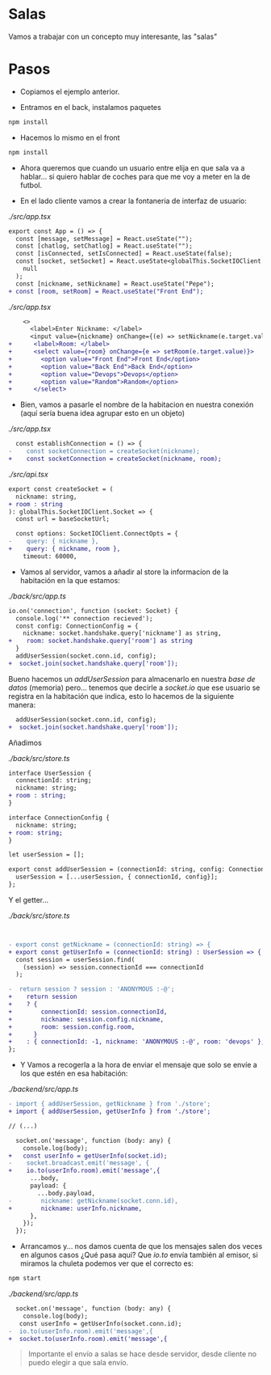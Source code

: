 # Salas

Vamos a trabajar con un concepto muy interesante, las "salas"

# Pasos

- Copiamos el ejemplo anterior.

- Entramos en el back, instalamos paquetes

```bash
npm install
```

- Hacemos lo mismo en el front

```bash
npm install
```

- Ahora queremos que cuando un usuario entre elija en que sala va a hablar... si quiero hablar de coches para que me voy a meter en la de futbol.

- En el lado cliente vamos a crear la fontaneria de interfaz de usuario:

_./src/app.tsx_

```diff
export const App = () => {
  const [message, setMessage] = React.useState("");
  const [chatlog, setChatlog] = React.useState("");
  const [isConnected, setIsConnected] = React.useState(false);
  const [socket, setSocket] = React.useState<globalThis.SocketIOClient.Socket>(
    null
  );
  const [nickname, setNickname] = React.useState("Pepe");
+ const [room, setRoom] = React.useState("Front End");
```

_./src/app.tsx_

```diff
    <>
      <label>Enter Nickname: </label>
      <input value={nickname} onChange={(e) => setNickname(e.target.value)} />
+      <label>Room: </label>
+      <select value={room} onChange={e => setRoom(e.target.value)}>
+        <option value="Front End">Front End</option>
+        <option value="Back End">Back End</option>
+        <option value="Devops">Devops</option>
+        <option value="Random">Random</option>
+      </select>
```

- Bien, vamos a pasarle el nombre de la habitacion en nuestra conexión (aquí sería buena idea agrupar esto en un objeto)

_./src/app.tsx_

```diff
  const establishConnection = () => {
-    const socketConnection = createSocket(nickname);
+    const socketConnection = createSocket(nickname, room);
```

_./src/api.tsx_

```diff
export const createSocket = (
  nickname: string,
+ room : string
): globalThis.SocketIOClient.Socket => {
  const url = baseSocketUrl;

  const options: SocketIOClient.ConnectOpts = {
-    query: { nickname },
+    query: { nickname, room },
    timeout: 60000,
```

- Vamos al servidor, vamos a añadir al store la informacíon de la habitación en la que estamos:

_./back/src/app.ts_

```diff
io.on('connection', function (socket: Socket) {
  console.log('** connection recieved');
  const config: ConnectionConfig = {
    nickname: socket.handshake.query['nickname'] as string,
+    room: socket.handshake.query['room'] as string
  }
  addUserSession(socket.conn.id, config);
+  socket.join(socket.handshake.query['room']);
```

Bueno hacemos un _addUserSession_ para almacenarlo en nuestra _base de datos_ (memoria) pero... tenemos que decirle a _socket.io_
que ese usuario se registra en la habitación que indica, esto lo hacemos de la siguiente manera:

```diff
  addUserSession(socket.conn.id, config);
+  socket.join(socket.handshake.query['room']);
```

Añadimos

_./back/src/store.ts_

```diff
interface UserSession {
  connectionId: string;
  nickname: string;
+ room : string;
}

interface ConnectionConfig {
  nickname: string;
+ room: string;
}

let userSession = [];

export const addUserSession = (connectionId: string, config: ConnectionConfig) => {
  userSession = [...userSession, { connectionId, config}];
};
```

Y el getter...

_./back/src/store.ts_

```diff


- export const getNickname = (connectionId: string) => {
+ export const getUserInfo = (connectionId: string) : UserSession => {
  const session = userSession.find(
    (session) => session.connectionId === connectionId
  );

-  return session ? session : 'ANONYMOUS :-@';
+    return session
+    ? {
+        connectionId: session.connectionId,
+        nickname: session.config.nickname,
+        room: session.config.room,
+      }
+    : { connectionId: -1, nickname: 'ANONYMOUS :-@', room: 'devops' };
};
```

- Y Vamos a recogerla a la hora de enviar el mensaje que solo se envíe a los que estén en esa habitación:

_./backend/src/app.ts_

```diff
- import { addUserSession, getNickname } from './store';
+ import { addUserSession, getUserInfo } from './store';

// (...)

  socket.on('message', function (body: any) {
    console.log(body);
+   const userInfo = getUserInfo(socket.id);
-    socket.broadcast.emit('message', {
+    io.to(userInfo.room).emit('message',{
      ...body,
      payload: {
        ...body.payload,
-        nickname: getNickname(socket.conn.id),
+        nickname: userInfo.nickname,
      },
    });
  });
```

- Arrancamos y... nos damos cuenta de que los mensajes salen dos veces en algunos casos ¿Qué pasa aquí?
  Que _io.to_ envía también al emisor, si miramos la chuleta podemos ver que el correcto es:

```bash
npm start
```

_./backend/src/app.ts_

```diff
  socket.on('message', function (body: any) {
    console.log(body);
   const userInfo = getUserInfo(socket.conn.id);
-  io.to(userInfo.room).emit('message',{
+  socket.to(userInfo.room).emit('message',{
```

> Importante el envío a salas se hace desde servidor, desde cliente no puedo elegir a que sala envío.
